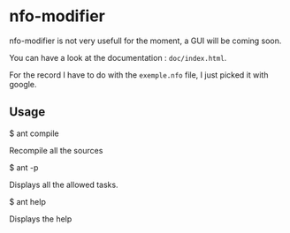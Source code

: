 nfo-modifier
=======

nfo-modifier is not very usefull for the moment, a GUI will be coming soon.

You can have a look at the documentation : `doc/index.html`.

For the record I have to do with the `exemple.nfo` file, I just picked it with google.

Usage
-------
   $ ant compile

Recompile all the sources

   $ ant -p

Displays all the allowed tasks.

   $ ant help

Displays the help
